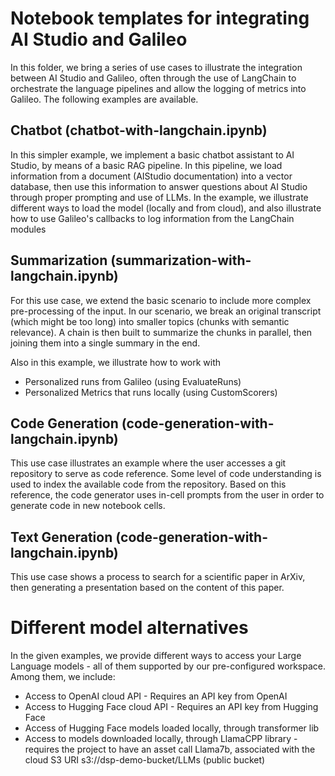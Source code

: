 # Notebook templates for integrating AI Studio and Galileo

In this folder, we bring a series of use cases to illustrate the integration between AI Studio and Galileo, often through the use of LangChain to orchestrate the language pipelines and allow the logging of metrics into Galileo. The following examples are available.

## Chatbot (chatbot-with-langchain.ipynb)

In this simpler example, we implement a basic chatbot assistant to AI Studio, by means of a basic RAG pipeline. In this pipeline, we load information from a document (AIStudio documentation) into a vector database, then use this information to answer questions about AI Studio through proper prompting and use of LLMs. In the example, we illustrate different ways to load the model (locally and from cloud), and also illustrate how to use Galileo's callbacks to log information from the LangChain modules

## Summarization (summarization-with-langchain.ipynb)

For this use case, we extend the basic scenario to include more complex pre-processing of the input. In our scenario, we break an original transcript (which might be too long) into smaller topics (chunks with semantic relevance). A chain is then built to summarize the chunks in parallel, then joining them into a single summary in the end.

Also in this example, we illustrate how to work with
* Personalized runs from Galileo (using EvaluateRuns)
* Personalized Metrics that runs locally (using CustomScorers)

## Code Generation (code-generation-with-langchain.ipynb)

This use case illustrates an example where the user accesses a git repository to serve as code reference. Some level of code understanding is used to index the available code from the repository. Based on this reference, the code generator uses in-cell prompts from the user in order to generate code in new notebook cells. 

## Text Generation (code-generation-with-langchain.ipynb)

This use case shows a process to search for a scientific paper in ArXiv, then generating a presentation based on the content of this paper.

# Different model alternatives

In the given examples, we provide different ways to access your Large Language models - all of them supported by our pre-configured workspace. Among them, we include:
* Access to OpenAI cloud API - Requires an API key from OpenAI
* Access to Hugging Face cloud API - Requires an API key from Hugging Face
* Access of Hugging Face models loaded locally, through transformer lib
* Access to models downloaded locally, through LlamaCPP library -  requires the project to have an asset call Llama7b, associated with the cloud S3 URI s3://dsp-demo-bucket/LLMs (public bucket)